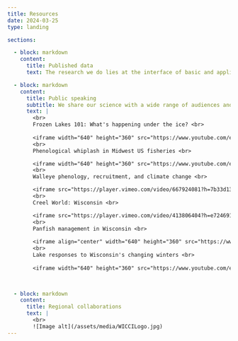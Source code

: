 ```yaml
---
title: Resources
date: 2024-03-25
type: landing

sections:

  - block: markdown
    content:
      title: Published data
      text: The research we do lies at the interface of basic and applied ecology.  Broadly, we work to understand how human interactions with freshwater ecosystems, including fishing, lake and fisheries management practices, and climate change, alter evolutionary and ecological processes in inland lakes, rivers, and the Great Lakes.  By understanding these responses, we can develop new approaches and practices for fisheries management in a rapidly changing landscape.<br>

  - block: markdown
    content:
      title: Public speaking
      subtitle: We share our science with a wide range of audiences and settings.  Find a few recorded talks on everything from creel surveys to climate change below.  If you're interested in someone giving a talk to your group, please get in touch!
      text: |
        <br>
        Frozen Lakes 101: What's happening under the ice? <br>
        
        <iframe width="640" height="360" src="https://www.youtube.com/embed/uMO0dYROWjo" title="&quot;Frozen Lakes&quot; 101: What&#39;s Under the Ice?" frameborder="0" allow="accelerometer; autoplay; clipboard-write; encrypted-media; gyroscope; picture-in-picture; web-share" referrerpolicy="strict-origin-when-cross-origin" allowfullscreen></iframe>
        <br>
        Phenological whiplash in Midwest US fisheries <br>

        <iframe width="640" height="360" src="https://www.youtube.com/embed/qG0MBgxfIug" title="Phenological whiplash in Midwest US fisheries" frameborder="0" allow="accelerometer; autoplay; clipboard-write; encrypted-media; gyroscope; picture-in-picture; web-share" referrerpolicy="strict-origin-when-cross-origin" allowfullscreen></iframe>
        <br>
        Walleye phenology, recruitment, and climate change <br>

        <iframe src="https://player.vimeo.com/video/667924081?h=7b33d13570" width="640" height="360" frameborder="0" allow="autoplay; fullscreen; picture-in-picture" allowfullscreen></iframe>
        <br>
        Creel World: Wisconsin <br>

        <iframe src="https://player.vimeo.com/video/413806404?h=e724691381" width="640" height="360" frameborder="0" allow="autoplay; fullscreen; picture-in-picture" allowfullscreen></iframe>
        <br>
        Panfish management in Wisconsin <br>
        
        <iframe align="center" width="640" height="360" src="https://www.youtube.com/embed/mqXlEtDyzto" title="Panfish management in Wisconsin – Off the Record Podcast Ep. 14" frameborder="0" allow="accelerometer; autoplay; clipboard-write; encrypted-media; gyroscope; picture-in-picture; web-share" referrerpolicy="strict-origin-when-cross-origin" allowfullscreen></iframe> 
        <br>
        Lake responses to Wisconsin's changing winters <br>
        
        <iframe width="640" height="360" src="https://www.youtube.com/embed/h_ng6T18Ghc" title="December 7, 2023 - Quarterly Meeting - Lake Reponses to Wisconsin&#39;s Changing Winters" frameborder="0" allow="accelerometer; autoplay; clipboard-write; encrypted-media; gyroscope; picture-in-picture; web-share" referrerpolicy="strict-origin-when-cross-origin" allowfullscreen></iframe>

        

  - block: markdown
    content:
      title: Regional collaborations
      text: |
        <br> 
        ![Image alt](/assets/media/WICCILogo.jpg)
---
```

